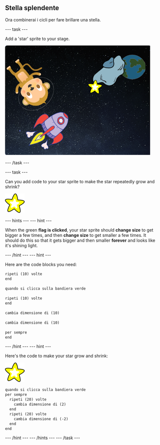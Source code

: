 ## Stella splendente

Ora combinerai i cicli per fare brillare una stella.

\--- task \---

Add a 'star' sprite to your stage.

![Adding a star sprite](images/space-star-sprite.png)

\--- /task \---

\--- task \---

Can you add code to your star sprite to make the star repeatedly grow and shrink?

![Testing a shining star](images/sprite-star.png)

\--- hints \--- \--- hint \---

When the green **flag is clicked**, your star sprite should **change size** to get bigger a few times, and then **change size** to get smaller a few times. It should do this so that it gets bigger and then smaller **forever** and looks like it's shining light.

\--- /hint \--- \--- hint \---

Here are the code blocks you need:

```blocks3
ripeti (10) volte
end

quando si clicca sulla bandiera verde

ripeti (10) volte
end

cambia dimensione di (10)

cambia dimensione di (10)

per sempre
end
```

\--- /hint \--- \--- hint \---

Here's the code to make your star grow and shrink:

![Star sprite](images/sprite-star.png)

```blocks3
quando si clicca sulla bandiera verde
per sempre 
  ripeti (20) volte 
    cambia dimensione di (2)
  end
  ripeti (20) volte 
    cambia dimensione di (-2)
  end
end

```

\--- /hint \--- \--- /hints \--- \--- /task \---